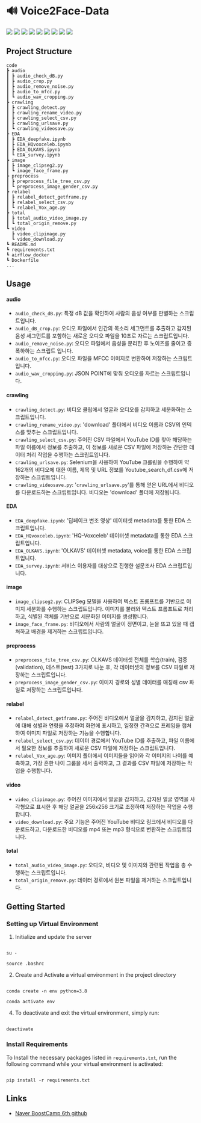 
  

# 🔊 Voice2Face-Data

  

<img  src="https://img.shields.io/badge/Python-3776AB?style=for-the-badge&logo=Python&logoColor=white"> <img  src="https://img.shields.io/badge/opencv-5C3EE8?style=for-the-badge&logo=opencv&logoColor=white"> <img  src="https://img.shields.io/badge/git-F05032?style=for-the-badge&logo=git&logoColor=white"> <img  src="https://img.shields.io/badge/NCP-03C75A?style=for-the-badge&logo=Naver&logoColor=white"> <img  src="https://img.shields.io/badge/Linux-FCC624?style=for-the-badge&logo=Linux&logoColor=white"> <img  src="https://img.shields.io/badge/Selenium-43B02A?style=for-the-badge&logo=Selenium&logoColor=white"> <img  src="https://img.shields.io/badge/Numpy-013243?style=for-the-badge&logo=Numpy&logoColor=white"> <img  src="https://img.shields.io/badge/Pytorch-EE4C2C?style=for-the-badge&logo=Pytorch&logoColor=white"> <img  src="https://img.shields.io/badge/FFmpeg-007808?style=for-the-badge&logo=FFmpeg&logoColor=white">



## Project Structure

```
code
┣ audio
┃ ┣ audio_check_dB.py
┃ ┣ audio_crop.py
┃ ┣ audio_remove_noise.py
┃ ┣ audio_to_mfcc.py
┃ ┗ audio_wav_cropping.py
┣ crawling
┃ ┣ crawling_detect.py
┃ ┣ crawling_rename_video.py
┃ ┣ crawling_select_csv.py
┃ ┣ crawling_urlsave.py
┃ ┗ crawling_videosave.py
┣ EDA
┃ ┣ EDA_deepfake.ipynb
┃ ┣ EDA_HQvoxceleb.ipynb
┃ ┣ EDA_OLKAVS.ipynb
┃ ┗ EDA_survey.ipynb
┣ image
┃ ┣ image_clipseg2.py
┃ ┗ image_face_frame.py
┣ preprocess
┃ ┣ preprocess_file_tree_csv.py
┃ ┗ preprocess_image_gender_csv.py
┣ relabel
┃ ┣ relabel_detect_getframe.py
┃ ┣ relabel_select_csv.py
┃ ┗ relabel_Vox_age.py
┣ total
┃ ┣ total_audio_video_image.py
┃ ┗ total_origin_remove.py
┗ video
  ┣ video_clipimage.py
  ┗ video_download.py
┗ README.md
┗ requirements.txt
┗ airflow_docker 
┗ Dockerfile
...
```
## Usage

  

#### audio
 - `audio_check_dB.py`: 특정 dB 값을 확인하여 사람의 음성 여부를 판별하는 스크립트입니다.
 - `audio_dB_crop.py`: 오디오 파일에서 인간의 목소리 세그먼트를 추출하고 감지된 음성 세그먼트를 포함하는 새로운 오디오 파일을 10초로 자르는 스크립트입니다.
 - `audio_remove_noise.py`: 오디오 파일에서 음성을 분리한 후 노이즈를 줄이고 증폭하하는 스크립트 입니다.
 - `audio_to_mfcc.py`: 오디오 파일을 MFCC 이미지로 변환하여 저장하는 스크립트 입니다.
 - `audio_wav_cropping.py`: JSON POINT에 맞춰 오디오를 자르는 스크립트입니다.

#### crawling

 - `crawling_detect.py`: 비디오 클립에서 얼굴과 오디오를 감지하고 세분화하는 스크립트입니다.
 - `crawling_rename_video.py`: 'download' 폴더에서 비디오 이름과 CSV의 인덱스를 맞추는 스크립트입니다.
 - `crawling_select_csv.py`: 주어진 CSV 파일에서 YouTube ID를 찾아 해당하는 파일 이름에서 정보를 추출하고, 이 정보를 새로운 CSV 파일에 저장하는 간단한 데이터 처리 작업을 수행하는 스크립트입니다.
 - `crawling_urlsave.py`: Selenium을 사용하여 YouTube 크롤링을 수행하여 약 162개의 비디오에 대한 이름, 제목 및 URL 정보를 Youtube_search_df.csv에 저장하는 스크립트입니다.
 - `crawling_videosave.py`: '`crawling_urlsave.py`'를 통해 얻은 URL에서 비디오를 다운로드하는 스크립트입니다. 비디오는 'download' 폴더에 저장됩니다.

#### EDA 
 - `EDA_deepfake.ipynb`: '딥페이크 변조 영상' 데이터셋 metadata를 통한 EDA 스크립트입니다.
 - `EDA_HQvoxceleb.ipynb`: 'HQ-Voxceleb' 데이터셋 metadata를 통한 EDA 스크립트입니다.
 - `EDA_OLKAVS.ipynb`: 'OLKAVS' 데이터셋 metadata, voice를 통한 EDA 스크립트입니다.
 - `EDA_survey.ipynb`: 서비스 이용자를 대상으로 진행한 설문조사 EDA 스크립트입니다.

#### image

 - `image_clipseg2.py`: CLIPSeg 모델을 사용하여 텍스트 프롬프트를 기반으로 이미지 세분화를 수행하는 스크립트입니다. 이미지를 불러와 텍스트 프롬프트로 처리하고, 식별된 객체를 기반으로 세분화된 이미지를 생성합니다.
 - `image_face_frame.py`: 비디오에서 사람의 얼굴이 정면이고, 눈을 뜨고 있을 때 캡쳐하고 배경을 제거하는 스크립트입니다.


#### preprocess
 - `preprocess_file_tree_csv.py`: OLKAVS 데이터셋 전체를 학습(train), 검증(validation), 테스트(test) 3가지로 나눈 후, 각 데이터셋의 정보를 CSV 파일로 저장하는 스크립트입니다.
 - `preprocess_image_gender_csv.py`: 이미지 경로와 성별 데이터를 매칭해 csv 파일로 저장하는 스크립트입니다.

#### relabel

 - `relabel_detect_getframe.py`: 주어진 비디오에서 얼굴을 감지하고, 감지된 얼굴에 대해 성별과 연령을 추정하여 화면에 표시하고, 일정한 간격으로 프레임을 캡처하여 이미지 파일로 저장하는 기능을 수행합니다.
 - `relabel_select_csv.py`: 데이터 경로에서 YouTube ID를 추출하고, 파일 이름에서 필요한 정보를 추출하여 새로운 CSV 파일에 저장하는 스크립트입니다.
 - `relabel_Vox_age.py`: 이미지 폴더에서 이미지들을 읽어와 각 이미지의 나이를 예측하고, 가장 흔한 나이 그룹을 세서 출력하고, 그 결과를 CSV 파일에 저장하는 작업을 수행합니다.

#### video

 - `video_clipimage.py`: 주어진 이미지에서 얼굴을 감지하고, 감지된 얼굴 영역을 사각형으로 표시한 후 해당 얼굴을 256x256 크기로 조정하여 저장하는 작업을 수행합니다.
 - `video_download.py`: 주요 기능은 주어진 YouTube 비디오 링크에서 비디오를 다운로드하고, 다운로드한 비디오를 mp4 또는 mp3 형식으로 변환하는 스크립트입니다.

#### total
-   `total_audio_video_image.py`: 오디오, 비디오 및 이미지와 관련된 작업을 총 수행하는 스크립트입니다.
-   `total_origin_remove.py`: 데이터 경로에서 원본 파일을 제거하는 스크립트입니다.


  

## Getting Started

  
### Setting up Virtual Environment

  
1. Initialize and update the server

```

su -

source .bashrc

```

  

2. Create and Activate a virtual environment in the project directory

  

```

conda create -n env python=3.8

conda activate env

```

  

4. To deactivate and exit the virtual environment, simply run:

  

```

deactivate

```

  

### Install Requirements

  

To Install the necessary packages listed in `requirements.txt`, run the following command while your virtual environment is activated:

```

pip install -r requirements.txt

```

  
  
## Links
- [Naver BoostCamp 6th github](https://github.com/boostcampaitech6/level2-3-cv-finalproject-cv-08)
